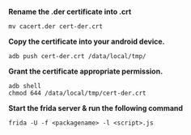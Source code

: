 **Rename the .der certificate into .crt**
```
mv cacert.der cert-der.crt
```

**Copy the certificate into your android device.**
```
adb push cert-der.crt /data/local/tmp/
```

**Grant the certificate appropriate permission.**
```
adb shell
chmod 644 /data/local/tmp/cert-der.crt
```

**Start the frida server & run the following command**
```
frida -U -f <packagename> -l <script>.js 
```
